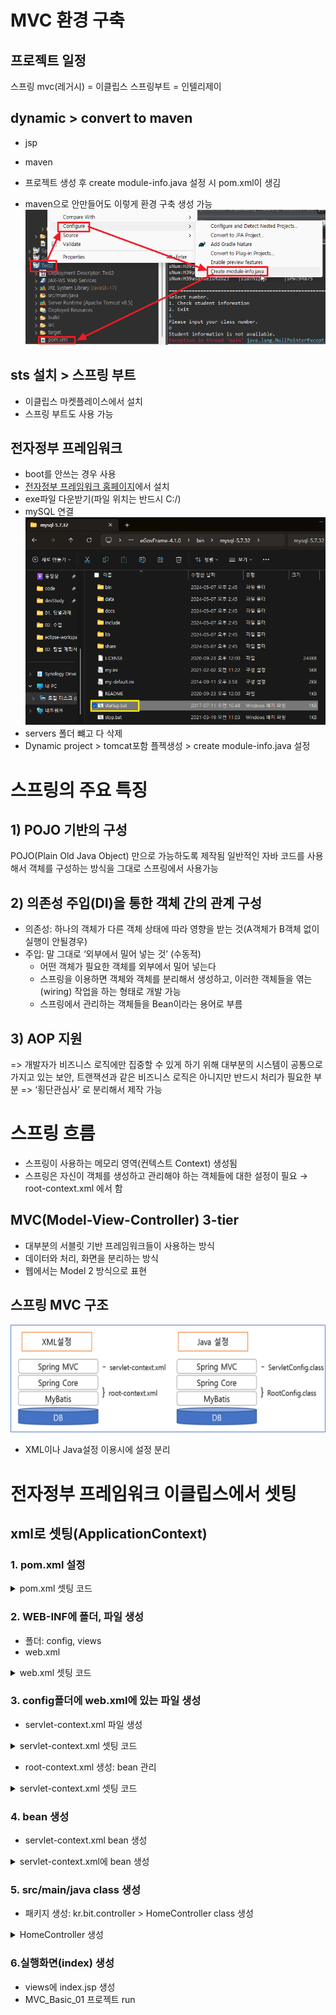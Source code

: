 # MVC 환경 구축
## 프로젝트 일정
스프링 mvc(레거시) = 이클립스
스프링부트 = 인텔리제이

## dynamic > convert to maven
- jsp
- maven

- 프로젝트 생성 후 create module-info.java 설정 시 pom.xml이 생김
- maven으로 안만들어도 이렇게 환경 구축 생성 가능
![alt text](image.png)

## sts 설치 > 스프링 부트
- 이클립스 마켓플레이스에서 설치
- 스프링 부트도 사용 가능

## 전자정부 프레임워크
- boot를 안쓰는 경우 사용
- <a href="https://www.egovframe.go.kr/home/sub.do?menuNo=65">전자정부 프레임워크 홈페이지</a>에서 설치
- exe파일 다운받기(파일 위치는 반드시 C:/)
- mySQL 연결
![alt text](image-1.png)
- servers 폴더 뺴고 다 삭제
- Dynamic project > tomcat포함 플젝생성 > create module-info.java 설정

# 스프링의 주요 특징
## 1) POJO 기반의 구성
 POJO(Plain Old Java Object) 만으로 가능하도록 제작됨
 일반적인 자바 코드를 사용해서 객체를 구성하는 방식을 그대로 스프링에서 사용가능

## 2) 의존성 주입(DI)을 통한 객체 간의 관계 구성
- 의존성: 하나의 객체가 다른 객체 상태에 따라 영향을 받는 것(A객체가 B객체 없이 실행이 안될경우)
- 주입: 말 그대로 ‘외부에서 밀어 넣는 것’ (수동적)
    - 어떤 객체가 필요한 객체를 외부에서 밀어 넣는다
    - 스프링을 이용하면 객체와 객체를 분리해서 생성하고, 이러한 객체들을 엮는(wiring) 작업을 하는 형태로 개발 가능
    - 스프링에서 관리하는 객체들을 Bean이라는 용어로 부름

## 3) AOP 지원
=> 개발자가 비즈니스 로직에만 집중할 수 있게 하기 위해 대부분의 시스템이 공통으로 가지고 있는 보안, 트랜잭션과 같은 비즈니스 로직은 아니지만 반드시 처리가 필요한 부분 => ‘횡단관심사’ 로 분리해서 제작 가능

# 스프링 흐름
- 스프링이 사용하는 메모리 영역(컨텍스트 Context) 생성됨 
- 스프링은 자신이 객체를 생성하고 관리해야 하는 객체들에 대한 설정이 필요 → root-context.xml 에서 함

## MVC(Model-View-Controller) 3-tier
- 대부분의 서블릿 기반 프레임워크들이 사용하는 방식 
- 데이터와 처리, 화면을 분리하는 방식 
- 웹에서는 Model 2 방식으로 표현

## 스프링 MVC 구조
![alt text](image-2.png)
* XML이나 Java설정 이용시에 설정 분리 

# 전자정부 프레임워크 이클립스에서 셋팅
## xml로 셋팅(ApplicationContext)
### 1. pom.xml 설정
<details>
<summary>pom.xml 셋팅 코드</summary>
    
    <project xmlns="http://maven.apache.org/POM/4.0.0"
        xmlns:xsi="http://www.w3.org/2001/XMLSchema-instance"
        xsi:schemaLocation="http://maven.apache.org/POM/4.0.0 
                            http://maven.apache.org/xsd/maven-4.0.0.xsd">
        <modelVersion>4.0.0</modelVersion>
        <groupId>MVC_Basic_01</groupId>
        <artifactId>MVC_Basic_01</artifactId>
        <version>0.0.1-SNAPSHOT</version>
        <packaging>war</packaging>
        <build>
            <sourceDirectory>src</sourceDirectory>
            <plugins>
                <plugin>
                    <artifactId>maven-compiler-plugin</artifactId>
                    <version>3.8.0</version>
                    <configuration>
                        <source>1.8</source>
                        <target>1.8</target>
                    </configuration>
                </plugin>
                <plugin>
                    <artifactId>maven-war-plugin</artifactId>
                    <version>3.2.1</version>
                    <configuration>
                        <warSourceDirectory>WebContent</warSourceDirectory>
                    </configuration>
                </plugin>
            </plugins>
        </build>
        <!-- 라이브러리 버전관리 -->
        <properties>
            <javax.servlet-version>4.0.1</javax.servlet-version>
            <javax.servlet.jsp-version>2.3.3</javax.servlet.jsp-version>
            <javax.servlet.jsp.jstl-version>1.2</javax.servlet.jsp.jstl-version>
            <org.springframework-version>5.2.2.RELEASE</org.springframework-version>
            <!-- <org.springframework-version>4.3.25.RELEASE</org.springframework-version> -->
        </properties>
        <!-- 라이브러리 셋팅 -->
        <dependencies>
            <!-- https://mvnrepository.com/artifact/javax.servlet/javax.servlet-api -->
            <dependency>
                <groupId>javax.servlet</groupId>
                <artifactId>javax.servlet-api</artifactId>
                <version>${javax.servlet-version}</version>
                <scope>provided</scope>
            </dependency>
            <!-- https://mvnrepository.com/artifact/javax.servlet.jsp/javax.servlet.jsp-api -->
            <dependency>
                <groupId>javax.servlet.jsp</groupId>
                <artifactId>javax.servlet.jsp-api</artifactId>
                <version>${javax.servlet.jsp-version}</version>
                <scope>provided</scope>
            </dependency>
            <!-- https://mvnrepository.com/artifact/javax.servlet.jsp.jstl/jstl -->
            <dependency>
                <groupId>javax.servlet</groupId>
                <artifactId>jstl</artifactId>
                <version>${javax.servlet.jsp.jstl-version}</version>
            </dependency>
            <!-- https://mvnrepository.com/artifact/org.springframework/spring-webmvc -->
            <dependency>
                <groupId>org.springframework</groupId>
                <artifactId>spring-webmvc</artifactId>
                <version>${org.springframework-version}</version>
            </dependency>


        </dependencies>
    </project>
    
</details>

### 2. WEB-INF에 폴더, 파일 생성
- 폴더: config, views
- web.xml
<details>
<summary>web.xml 셋팅 코드</summary>
    
        <?xml version="1.0" encoding="UTF-8"?>
        <web-app version="4.0"
            xmlns="http://xmlns.jcp.org/xml/ns/javaee"
            xmlns:xsi="http://www.w3.org/2001/XMLSchema-instance"
            xsi:schemaLocation="http://xmlns.jcp.org/xml/ns/javaee                       
                                http://xmlns.jcp.org/xml/ns/javaee/web-app_4_0.xsd">

            <!-- 현재 웹 애플리케이션에서 받아들이는 모든 요청에 대해 appServlet이라는 이름으로 정의되어 있는 서블릿을 사용하겠다. -->
            <servlet-mapping>
                <servlet-name>appServlet</servlet-name>
                <url-pattern>/</url-pattern>
            </servlet-mapping>
            <!-- 요청 정보를 분석해서 컨트롤러를 선택하는 서블릿을 지정한다. -->
            <servlet>
                <servlet-name>appServlet</servlet-name>
                <!-- Spring MVC에서 제공하고 있는 기본 서블릿을 지정한다. -->
                <servlet-class>org.springframework.web.servlet.DispatcherServlet</servlet-class>
                <!-- Spring MVC 설정을 위한 xml 파일을 지정한다. -->
                <init-param>
                    <param-name>contextConfigLocation</param-name>
                    <param-value>/WEB-INF/config/servlet-context.xml</param-value>
                </init-param>
                <load-on-startup>1</load-on-startup>
            </servlet>
            
            <!-- Bean을 정의할 xml 파일을 지정한다. -->
            <context-param>
                <param-name>contextConfigLocation</param-name>
                <param-value>/WEB-INF/config/root-context.xml</param-value>
            </context-param>
            
            <!-- 리스너설정 -->
            <listener>
                <listener-class>org.springframework.web.context.ContextLoaderListener</listener-class>
            </listener>
            
            <!-- 파라미터 인코딩 필터 설정 -->
            <filter>
                <filter-name>encodingFilter</filter-name>
                <filter-class>org.springframework.web.filter.CharacterEncodingFilter</filter-class>
                <init-param>
                    <param-name>encoding</param-name>
                    <param-value>UTF-8</param-value>
                </init-param>
                <init-param>
                    <param-name>forceEncoding</param-name>
                    <param-value>true</param-value>
                </init-param>
            </filter>
            
            <filter-mapping>
                <filter-name>encodingFilter</filter-name>
                <url-pattern>/*</url-pattern>
            </filter-mapping>
        </web-app>
    
</details>

### 3. config폴더에 web.xml에 있는 파일 생성
- servlet-context.xml 파일 생성
<details>
    <summary>servlet-context.xml 셋팅 코드</summary>

        <?xml version="1.0" encoding="UTF-8"?>
        <beans:beans xmlns="http://www.springframework.org/schema/mvc"
                    xmlns:xsi="http://www.w3.org/2001/XMLSchema-instance"
                    xmlns:beans="http://www.springframework.org/schema/beans"
                    xmlns:context="http://www.springframework.org/schema/context"
                    xsi:schemaLocation="http://www.springframework.org/schema/mvc
                                        http://www.springframework.org/schema/mvc/spring-mvc.xsd
                                        http://www.springframework.org/schema/beans
                                        http://www.springframework.org/schema/beans/spring-beans.xsd
                                        http://www.springframework.org/schema/context
                                        http://www.springframework.org/schema/context/spring-context.xsd">
        </beans:beans>
 
</details>

- root-context.xml 생성: bean 관리
<details>
    <summary>servlet-context.xml 셋팅 코드</summary>
    ```xml
        <?xml version="1.0" encoding="UTF-8"?>
        <beans xmlns="http://www.springframework.org/schema/beans"
            xmlns:xsi="http://www.w3.org/2001/XMLSchema-instance"
            xsi:schemaLocation="http://www.springframework.org/schema/beans
                                http://www.springframework.org/schema/beans/spring-beans.xsd">
                                
        </beans>
    ```
</details>

### 4. bean 생성
- servlet-context.xml bean 생성
<details>
<summary>servlet-context.xml에 bean 생성</summary>

    <!-- 스캔한 패키지 내부의 클래스 중 controller로 로딩하도록 함 -->
    <annotation-driven/>
    <!-- 스캔할 Bean들이 모여있는 패키지를 지정함 -->
    <context:component-scan base-package="kr.bit.controller"/>
    <!-- controller메소드에서 변환하는 문자열 앞 뒤에 붙일 경로 설정 -->
    <beans:bean class="org.springframework.web.servlet.view.InternalResourceViewResolver">
        <beans:property name="prefix" value="/WEB-INF/views/"/> <!-- 경로를 이거로 고정하겠다(접두사) -->
        <beans:property name="suffix" value=".jsp"/> <!-- 접미사 -->
    </beans:bean>
    
    <!-- 정적 파일 세팅 -->
    <resources location="/resources/" mapping="/**"></resources>

</details>

### 5. src/main/java class 생성
- 패키지 생성: kr.bit.controller > HomeController class 생성
<details>
    <summary>HomeController 생성</summary>

        package kr.bit.controller;

        import org.springframework.stereotype.Controller;
        import org.springframework.web.bind.annotation.RequestMapping;
        import org.springframework.web.bind.annotation.RequestMethod;

        @Controller
        public class HomeController {
        @RequestMapping(value="/", method=RequestMethod.GET)
        public String home() {
            System.out.println("home");
            return "index";
        }
        }

</details>

### 6.실행화면(index) 생성
- views에 index.jsp 생성
- MVC_Basic_01 프로젝트 run



